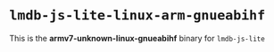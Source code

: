 # `lmdb-js-lite-linux-arm-gnueabihf`

This is the **armv7-unknown-linux-gnueabihf** binary for `lmdb-js-lite`
